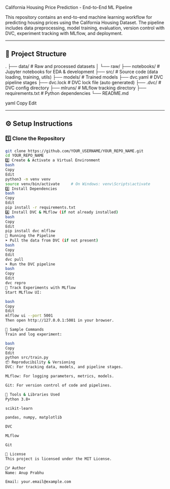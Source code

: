  California Housing Price Prediction - End-to-End ML Pipeline

This repository contains an end-to-end machine learning workflow for predicting housing prices using the California Housing Dataset. The pipeline includes data preprocessing, model training, evaluation, version control with DVC, experiment tracking with MLflow, and deployment.

---

## 📂 Project Structure

.
├── data/ # Raw and processed datasets
│ └── raw/
├── notebooks/ # Jupyter notebooks for EDA & development
├── src/ # Source code (data loading, training, utils)
├── models/ # Trained models
├── dvc.yaml # DVC pipeline stages
├── dvc.lock # DVC lock file (auto generated)
├── .dvc/ # DVC config directory
├── mlruns/ # MLflow tracking directory
├── requirements.txt # Python dependencies
└── README.md

yaml
Copy
Edit

---

## ⚙️ Setup Instructions

### 1️⃣ Clone the Repository

```bash
git clone https://github.com/YOUR_USERNAME/YOUR_REPO_NAME.git
cd YOUR_REPO_NAME
2️⃣ Create & Activate a Virtual Environment
bash
Copy
Edit
python3 -m venv venv
source venv/bin/activate     # On Windows: venv\Scripts\activate
3️⃣ Install Dependencies
bash
Copy
Edit
pip install -r requirements.txt
4️⃣ Install DVC & MLflow (if not already installed)
bash
Copy
Edit
pip install dvc mlflow
🚀 Running the Pipeline
➤ Pull the data from DVC (if not present)
bash
Copy
Edit
dvc pull
➤ Run the DVC pipeline
bash
Copy
Edit
dvc repro
🔬 Track Experiments with MLflow
Start MLflow UI:

bash
Copy
Edit
mlflow ui --port 5001
Then open http://127.0.0.1:5001 in your browser.

🧪 Sample Commands
Train and log experiment:

bash
Copy
Edit
python src/train.py
📦 Reproducibility & Versioning
DVC: For tracking data, models, and pipeline stages.

MLflow: For logging parameters, metrics, models.

Git: For version control of code and pipelines.

🧰 Tools & Libraries Used
Python 3.8+

scikit-learn

pandas, numpy, matplotlib

DVC

MLflow

Git

📜 License
This project is licensed under the MIT License.

🙋‍♂️ Author
Name: Anup Prabhu

Email: your.email@example.com
